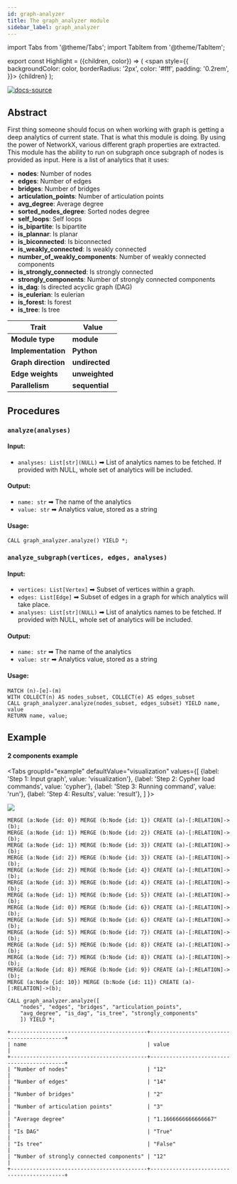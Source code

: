 ```yaml
---
id: graph-analyzer
title: The graph_analyzer module
sidebar_label: graph_analyzer
---
```



import Tabs from '@theme/Tabs'; 
import TabItem from '@theme/TabItem';

export const Highlight = ({children, color}) => (
  <span
    style={{
      backgroundColor: color,
      borderRadius: '2px',
      color: '#fff',
      padding: '0.2rem',
    }}>
    {children}
  </span>
);

[![docs-source](https://img.shields.io/badge/source-graph_analyzer-FB6E00?logo=github&style=for-the-badge)](https://github.com/memgraph/mage/blob/main/python/graph_analyzer.py)


## Abstract

First thing someone should focus on when working with graph is getting a deep analytics of current state. That is what this module is doing. By using the power of NetworkX, various different graph properties are extracted. This module has the ability to run on subgraph once subgraph of nodes is provided as input. Here is a list of analytics that it uses:

* **nodes**: Number of nodes
* **edges**: Number of edges
* **bridges**: Number of bridges
* **articulation_points**: Number of articulation points
* **avg_degree**: Average degree
* **sorted_nodes_degree**: Sorted nodes degree
* **self_loops**: Self loops
* **is_bipartite**: Is bipartite
* **is_plannar**: Is planar
* **is_biconnected**: Is biconnected
* **is_weakly_connected**: Is weakly connected
* **number_of_weakly_components**: Number of weakly connected components
* **is_strongly_connected**: Is strongly connected
* **strongly_components**: Number of strongly connected components
* **is_dag**: Is directed acyclic graph (DAG)
* **is_eulerian**: Is eulerian
* **is_forest**: Is forest
* **is_tree**: Is tree

| Trait               | Value                                                 |
| ------------------- | ----------------------------------------------------- |
| **Module type**     | <Highlight color="#FB6E00">**module**</Highlight>     |
| **Implementation**  | <Highlight color="#FB6E00">**Python**</Highlight>     |
| **Graph direction** | <Highlight color="#FB6E00">**undirected**</Highlight> |
| **Edge weights**    | <Highlight color="#FB6E00">**unweighted**</Highlight> |
| **Parallelism**     | <Highlight color="#FB6E00">**sequential**</Highlight> |

## Procedures

### `analyze(analyses)`

#### Input:

* `analyses: List[str](NULL)` ➡ List of analytics names to be fetched. If provided with NULL, whole set of analytics will be included.

#### Output:

* `name: str` ➡ The name of the analytics
* `value: str` ➡ Analytics value, stored as a string

#### Usage:
```cypher
CALL graph_analyzer.analyze() YIELD *;
```

### `analyze_subgraph(vertices, edges, analyses)`

#### Input:

* `vertices: List[Vertex]` ➡ Subset of vertices within a graph.
* `edges: List[Edge]` ➡ Subset of edges in a graph for which analytics will take place.
* `analyses: List[str](NULL)` ➡ List of analytics names to be fetched. If provided with NULL, whole set of analytics will be included.

#### Output:

* `name: str` ➡ The name of the analytics
* `value: str` ➡ Analytics value, stored as a string

#### Usage:
```cypher
MATCH (n)-[e]-(m)
WITH COLLECT(n) AS nodes_subset, COLLECT(e) AS edges_subset
CALL graph_analyzer.analyze(nodes_subset, edges_subset) YIELD name, value
RETURN name, value;
```

## Example
#### 2 components example

<Tabs
  groupId="example"
  defaultValue="visualization"
  values={[
    {label: 'Step 1: Input graph', value: 'visualization'},
    {label: 'Step 2: Cypher load commands', value: 'cypher'},
    {label: 'Step 3: Running command', value: 'run'},
    {label: 'Step 4: Results', value: 'result'},
  ]
}>
  <TabItem value="visualization">

  <img src="https://i.imgur.com/gbIcFPc.png"/>

  </TabItem>


  <TabItem value="cypher">

```cypher
MERGE (a:Node {id: 0}) MERGE (b:Node {id: 1}) CREATE (a)-[:RELATION]->(b);
MERGE (a:Node {id: 1}) MERGE (b:Node {id: 2}) CREATE (a)-[:RELATION]->(b);     
MERGE (a:Node {id: 1}) MERGE (b:Node {id: 3}) CREATE (a)-[:RELATION]->(b);     
MERGE (a:Node {id: 2}) MERGE (b:Node {id: 3}) CREATE (a)-[:RELATION]->(b);     
MERGE (a:Node {id: 2}) MERGE (b:Node {id: 4}) CREATE (a)-[:RELATION]->(b);     
MERGE (a:Node {id: 3}) MERGE (b:Node {id: 4}) CREATE (a)-[:RELATION]->(b);     
MERGE (a:Node {id: 1}) MERGE (b:Node {id: 5}) CREATE (a)-[:RELATION]->(b);     
MERGE (a:Node {id: 0}) MERGE (b:Node {id: 6}) CREATE (a)-[:RELATION]->(b);     
MERGE (a:Node {id: 5}) MERGE (b:Node {id: 6}) CREATE (a)-[:RELATION]->(b);     
MERGE (a:Node {id: 5}) MERGE (b:Node {id: 7}) CREATE (a)-[:RELATION]->(b);     
MERGE (a:Node {id: 5}) MERGE (b:Node {id: 8}) CREATE (a)-[:RELATION]->(b);     
MERGE (a:Node {id: 7}) MERGE (b:Node {id: 8}) CREATE (a)-[:RELATION]->(b);     
MERGE (a:Node {id: 8}) MERGE (b:Node {id: 9}) CREATE (a)-[:RELATION]->(b);   
MERGE (a:Node {id: 10}) MERGE (b:Node {id: 11}) CREATE (a)-[:RELATION]->(b);
```

  </TabItem>

  <TabItem value="run">

```cypher
CALL graph_analyzer.analyze([
    "nodes", "edges", "bridges", "articulation_points", 
    "avg_degree", "is_dag", "is_tree", "strongly_components"
    ]) YIELD *;
```

  </TabItem>


  <TabItem value="result">

```plaintext
+-------------------------------------------+-------------------------------------------+
| name                                      | value                                     |
+-------------------------------------------+-------------------------------------------+
| "Number of nodes"                         | "12"                                      |
| "Number of edges"                         | "14"                                      |
| "Number of bridges"                       | "2"                                       |
| "Number of articulation points"           | "3"                                       |
| "Average degree"                          | "1.1666666666666667"                      |
| "Is DAG"                                  | "True"                                    |
| "Is tree"                                 | "False"                                   |
| "Number of strongly connected components" | "12"                                      |
+-------------------------------------------+-------------------------------------------+
```

  </TabItem>

</Tabs>